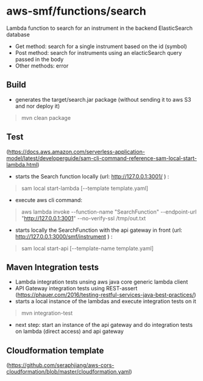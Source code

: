 # aws-smf/functions/search
Lambda function to search for an instrument in the backend ElasticSearch database
- Get method: search for a single instrument based on the id (symbol)
- Post method: search for instruments using an elacticSearch query passed in the body
- Other methods: error

## Build
* generates the target/search.jar package (without sending it to aws S3 and nor deploy it)
> mvn clean package

## Test
(https://docs.aws.amazon.com/serverless-application-model/latest/developerguide/sam-cli-command-reference-sam-local-start-lambda.html)
* starts the Search function locally (url: http://127.0.0.1:3001/ ) :
> sam local start-lambda [--template template.yaml]
* execute aws cli command:
> aws lambda invoke --function-name "SearchFunction" --endpoint-url "http://127.0.0.1:3001" --no-verify-ssl /tmp/out.txt
* starts locally the SearchFunction with the api gateway in front (url: http://127.0.0.1:3000/smf/instrument ) : 
> sam local start-api [--template-name template.yaml]

## Maven Integration tests
* Lambda integration tests unsing aws java core generic lambda client
* API Gateway integration tests using REST-assert (https://phauer.com/2016/testing-restful-services-java-best-practices/)
* starts a local instance of the lambdas and execute integration tests on it
> mvn integration-test
* next step: start an instance of the api gateway and do integration tests on lambda (direct access) and api gateway

## Cloudformation template
(https://github.com/seraphjiang/aws-cors-cloudformation/blob/master/cloudformation.yaml)
